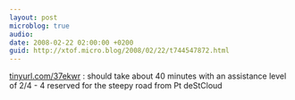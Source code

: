 ```yaml
---
layout: post
microblog: true
audio: 
date: 2008-02-22 02:00:00 +0200
guid: http://xtof.micro.blog/2008/02/22/t744547872.html
---
```

[tinyurl.com/37ekwr](http://tinyurl.com/37ekwr) : should take about 40 minutes with an assistance level of 2/4 - 4 reserved for the steepy road from Pt deStCloud
